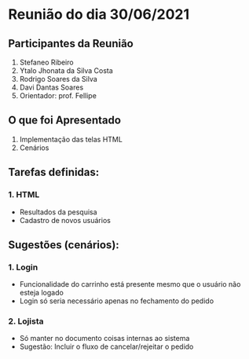 # Reunião do dia 30/06/2021

## Participantes da Reunião

1. Stefaneo Ribeiro
1. Ytalo Jhonata da Silva Costa
1. Rodrigo Soares da Silva
1. Davi Dantas Soares
1. Orientador: prof. Fellipe

## O que foi Apresentado
1.	Implementação das telas HTML
2.	Cenários

## Tarefas definidas:
### 1.	HTML
- Resultados da pesquisa
- Cadastro de novos usuários

## Sugestões (cenários):
### 1.	Login
- Funcionalidade do carrinho está presente mesmo que o usuário não esteja logado
- Login só seria necessário apenas no fechamento do pedido
### 2.	Lojista
- Só manter no documento coisas internas ao sistema
- Sugestão: Incluir o fluxo de cancelar/rejeitar o pedido